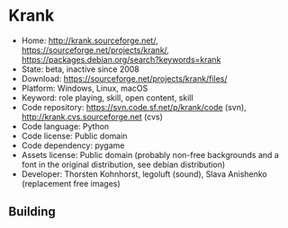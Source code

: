 # Krank

- Home: http://krank.sourceforge.net/, https://sourceforge.net/projects/krank/, https://packages.debian.org/search?keywords=krank
- State: beta, inactive since 2008
- Download: https://sourceforge.net/projects/krank/files/
- Platform: Windows, Linux, macOS
- Keyword: role playing, skill, open content, skill
- Code repository: https://svn.code.sf.net/p/krank/code (svn), http://krank.cvs.sourceforge.net (cvs)
- Code language: Python
- Code license: Public domain
- Code dependency: pygame
- Assets license: Public domain (probably non-free backgrounds and a font in the original distribution, see debian distribution)
- Developer: Thorsten Kohnhorst, legoluft (sound), Slava Anishenko (replacement free images)

## Building
